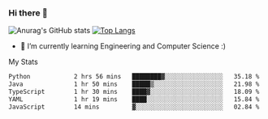 ### Hi there 👋

![Anurag's GitHub stats](https://github-readme-stats.vercel.app/api?username=MatteoIorio11&show_icons=true&theme=dark) 
[![Top Langs](https://github-readme-stats.vercel.app/api/top-langs/?username=MatteoIorio11&theme=dark)](https://github.com/MatteoIorio11/github-readme-stats)

- 🌱 I’m currently learning Engineering and Computer Science :)

<!--
**MatteoIorio11/MatteoIorio11** is a ✨ _special_ ✨ repository because its `README.md` (this file) appears on your GitHub profile.

Here are some ideas to get you started:

- 🔭 I’m currently working on ...
- 🌱 I’m currently learning ...
- 👯 I’m looking to collaborate on ...
- 🤔 I’m looking for help with ...
- 💬 Ask me about ...
- 📫 How to reach me: ...
- 😄 Pronouns: ...
- ⚡ Fun fact: ...
-->
My Stats
<!--START_SECTION:waka-->

```txt
Python            2 hrs 56 mins   ████████▓░░░░░░░░░░░░░░░░   35.18 %
Java              1 hr 50 mins    █████▒░░░░░░░░░░░░░░░░░░░   21.98 %
TypeScript        1 hr 30 mins    ████▓░░░░░░░░░░░░░░░░░░░░   18.09 %
YAML              1 hr 19 mins    ████░░░░░░░░░░░░░░░░░░░░░   15.84 %
JavaScript        14 mins         ▓░░░░░░░░░░░░░░░░░░░░░░░░   02.84 %
```

<!--END_SECTION:waka-->

